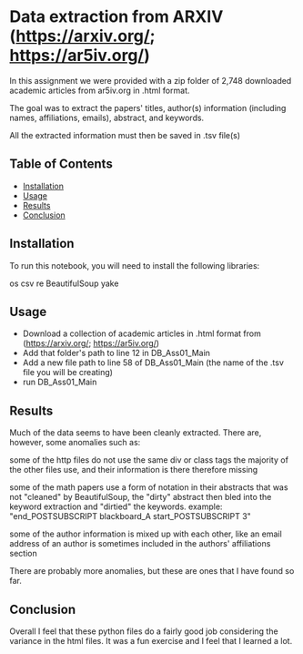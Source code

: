 # Data extraction from ARXIV (https://arxiv.org/; https://ar5iv.org/)

In this assignment we were provided with a zip folder of 2,748 downloaded academic articles from ar5iv.org in .html format.

The goal was to extract the papers' titles, author(s) information (including names, affiliations, emails), abstract, and keywords.

All the extracted information must then be saved in .tsv file(s)

## Table of Contents

- [Installation](#Installation)
- [Usage](#Usage)
- [Results](#Results)
- [Conclusion](#Conclusion)

## Installation

To run this notebook, you will need to install the following libraries:

  os
  csv
  re
  BeautifulSoup
  yake
    
## Usage

- Download a collection of academic articles in .html format from (https://arxiv.org/; https://ar5iv.org/) 
- Add that folder's path to line 12 in DB_Ass01_Main
- Add a new file path to line 58 of DB_Ass01_Main (the name of the .tsv file you will be creating)
- run DB_Ass01_Main

## Results

Much of the data seems to have been cleanly extracted. There are, however, some anomalies such as: 

  some of the http files do not use the same div or class tags the majority of the other files use, and their information is there therefore missing
  
  some of the math papers use a form of notation in their abstracts that was not "cleaned" by BeautifulSoup, 
  the "dirty" abstract then bled into the keyword extraction and "dirtied" the keywords. example: "end_POSTSUBSCRIPT blackboard_A start_POSTSUBSCRIPT 3"

  some of the author information is mixed up with each other, like an email address of an author is sometimes included in the authors' affiliations section

There are probably more anomalies, but these are ones that I have found so far.

## Conclusion

Overall I feel that these python files do a fairly good job considering the variance in the html files. It was a fun exercise and I feel that I learned a lot.


